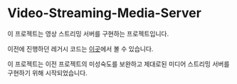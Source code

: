 # Video-Streaming-Media-Server

이 프로젝트는 영상 스트리밍 서버를 구현하는 프로젝트입니다.

이전에 진행하던 레거시 코드는 [이곳](https://github.com/Onji-K/LAGACY-webflux-hls-video-streaming-server)에서 볼 수 있습니다.

이 프로젝트는 이전 프로젝트의 미성숙도를 보완하고 제대로된 미디어 스트리밍 서버를 구현하기 위해 시작되었습니다.